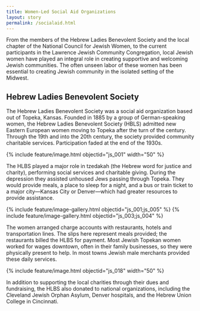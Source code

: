 ```yaml
---
title: Women-Led Social Aid Organizations
layout: story
permalink: /socialaid.html 
---
```

From the members of the Hebrew Ladies Benevolent Society and the local chapter of the National Council for Jewish Women, to the current participants in the Lawrence Jewish Community Congregation, local Jewish women have played an integral role in creating supportive and welcoming Jewish communities. The often unseen labor of these women has been essential to creating Jewish community in the isolated setting of the Midwest. 

## Hebrew Ladies Benevolent Society
The Hebrew Ladies Benevolent Society was a social aid organization based out of Topeka, Kansas. Founded in 1885 by a group of German-speaking women, the Hebrew Ladies Benevolent Society (HBLS) admitted new Eastern European women moving to Topeka after the turn of the century. Through the 19th and into the 20th century, the society provided community charitable services. Participation faded at the end of the 1930s.

 {% include feature/image.html objectid="js_001" width="50" %}

The HLBS played a major role in tzedakah (the Hebrew word for justice and charity), performing social services and charitable giving. During the depression they assisted unhoused Jews passing through Topeka. They would provide meals, a place to sleep for a night, and a bus or train ticket to a major city—Kansas City or Denver—which had greater resources to provide assistance. 

{% include feature/image-gallery.html objectid="js_001;js_005" %} {% include feature/image-gallery.html objectid="js_003;js_004" %}

The women arranged charge accounts with restaurants, hotels and transportation lines. The slips here represent meals provided; the restaurants billed the HLBS for payment. Most Jewish Topekan women worked for wages downtown, often in their family businesses, so they were physically present to help. In most towns Jewish male merchants provided these daily services.

 {% include feature/image.html objectid="js_018" width="50" %}

In addition to supporting the local charities through their dues and fundraising, the HLBS also donated to national organizations, including the Cleveland Jewish Orphan Asylum, Denver hospitals, and the Hebrew Union College in Cincinnati.